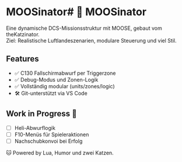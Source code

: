 # MOOSinator# 🐾 MOOSinator

Eine dynamische DCS-Missionsstruktur mit MOOSE, gebaut vom theKatzinator.  
Ziel: Realistische Luftlandeszenarien, modulare Steuerung und viel Stil.

## Features
- ✅ C130 Fallschirmabwurf per Triggerzone
- ✅ Debug-Modus und Zonen-Logik
- ✅ Vollständig modular (units/zones/logic)
- 🛠️ Git-unterstützt via VS Code

## Work in Progress 🚧
- [ ] Heli-Abwurflogik
- [ ] F10-Menüs für Spieleraktionen
- [ ] Nachschubkonvoi bei Erfolg

🐱 Powered by Lua, Humor und zwei Katzen.
